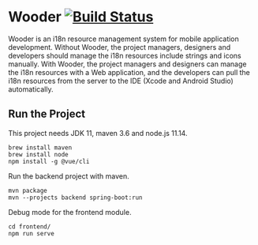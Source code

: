 # Wooder [![Build Status](https://travis-ci.org/lm2343635/Wooder.svg?branch=master)](https://travis-ci.org/lm2343635/Wooder)

Wooder is an i18n resource management system for mobile application development.
Without Wooder, the project managers, designers and developers should manage the i18n resources include strings and icons manually.
With Wooder, the project managers and designers can manage the i18n resources with a Web application,
and the developers can pull the i18n resources from the server to the IDE (Xcode and Android Studio) automatically.

## Run the Project

This project needs JDK 11, maven 3.6 and node.js 11.14.

```Shell
brew install maven
brew install node
npm install -g @vue/cli
```

Run the backend project with maven.

```Shell
mvn package
mvn --projects backend spring-boot:run
```

Debug mode for the frontend module.

```Shell
cd frontend/
npm run serve
```
